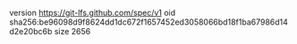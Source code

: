 version https://git-lfs.github.com/spec/v1
oid sha256:be96098d9f8624dd1dc672f1657452ed3058066bd18f1ba67986d14d2e20bc6b
size 2656
